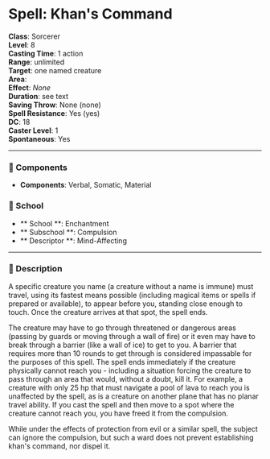 
# Spell: Khan's Command
**Class**: Sorcerer  
**Level**: 8  
**Casting Time**: 1 action  
**Range**: unlimited  
**Target**: one named creature  
**Area**:   
**Effect**: _None_  
**Duration**: see text  
**Saving Throw**: None (none)  
**Spell Resistance**: Yes (yes)  
**DC**: 18  
**Caster Level**: 1  
**Spontaneous**: Yes

---

### 🔮 Components
- **Components**: Verbal, Somatic, Material

### 🏫 School
- ** School **: Enchantment
- ** Subschool **: Compulsion
- ** Descriptor **: Mind-Affecting
---

### 📜 Description
A specific creature you name (a creature without a name is immune) must travel, using its fastest means possible (including magical items or spells if prepared or available), to appear before you, standing close enough to touch. Once the creature arrives at that spot, the spell ends. 

The creature may have to go through threatened or dangerous areas (passing by guards or moving through a wall of fire) or it even may have to break through a barrier (like a wall of ice) to get to you. A barrier that requires more than 10 rounds to get through is considered impassable for the purposes of this spell. The spell ends immediately if the creature physically cannot reach you - including a situation forcing the creature to pass through an area that would, without a doubt, kill it. For example, a creature with only 25 hp that must navigate a pool of lava to reach you is unaffected by the spell, as is a creature on another plane that has no planar travel ability. If you cast the spell and then move to a spot where the creature cannot reach you, you have freed it from the compulsion. 

While under the effects of protection from evil or a similar spell, the subject can ignore the compulsion, but such a ward does not prevent establishing khan's command, nor dispel it.
